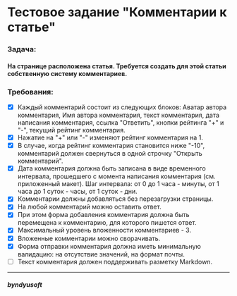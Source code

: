 # Тестовое задание "Комментарии к статье"

### Задача: 
#### На странице расположена статья. Требуется создать для этой статьи собственную систему комментариев.

### Требования:
- [x] Каждый комментарий состоит из следующих блоков: Аватар автора комментария, Имя автора комментария, текст комментария, дата написания комментария, ссылка
"Ответить", кнопки рейтинга "+" и "-", текущий рейтинг комментария.
- [x] Нажатие на "+" или "-" изменяют рейтинг комментария на 1. 
- [x] В случае, когда рейтинг комментария становится ниже "-10", комментарий должен свернуться в одной строчку "Открыть комментарий".
- [x] Дата комментария должна быть записана в виде временного интервала, прошедшего с момента написания комментария (см. приложенный макет). Шаг интервала: от 0 до 1
часа - минуты, от 1 часа до 1 суток - часы, от 1 суток - дни.
- [x] Комментарии должны добавляться без перезагрузки страницы. 
- [x] На любой комментарий можно оставить ответ. 
- [x] При этом форма добавления комментария должна быть перемещена к комментарию, для которого пишется ответ.
- [x] Максимальный уровень вложенности комментариев - 3. 
- [x] Вложенные комментарии можно сворачивать.
- [x] Форма отправки комментария должна иметь минимальную валидацию: на отсутствие значений, на формат почты.
- [ ] Текст комментария должен поддерживать разметку Markdown.
____
##### byndyusoft
